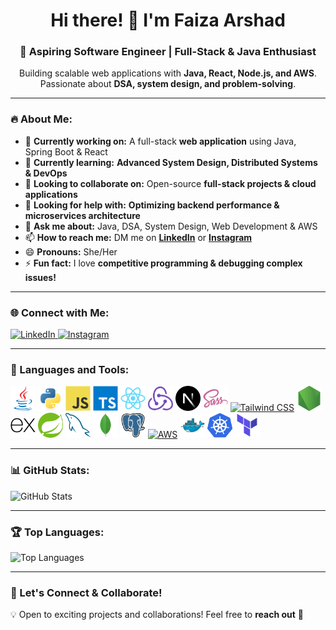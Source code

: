 <!--
**faizaarshad/FaizaArshad** is a ✨ _special_ ✨ repository because its `README.md` (this file) appears on your GitHub profile.
-->

<h1 align="center">Hi there! 👋 I'm Faiza Arshad</h1>
<h3 align="center">🚀 Aspiring Software Engineer | Full-Stack & Java Enthusiast</h3>

<p align="center">
Building scalable web applications with <strong>Java, React, Node.js, and AWS</strong>. Passionate about <strong>DSA, system design, and problem-solving</strong>.
</p>

---

### 🔥 About Me:

- 🔭 **Currently working on:** A full-stack **web application** using Java, Spring Boot & React  
- 🌱 **Currently learning:** **Advanced System Design, Distributed Systems & DevOps**  
- 👯 **Looking to collaborate on:** Open-source **full-stack projects & cloud applications**  
- 🤔 **Looking for help with:** **Optimizing backend performance & microservices architecture**  
- 💬 **Ask me about:** Java, DSA, System Design, Web Development & AWS  
- 📫 **How to reach me:** DM me on **[LinkedIn](https://www.linkedin.com/in/faiza-arshad-22332a277)** or **[Instagram](https://www.instagram.com/fayeztagramm/)**  
- 😄 **Pronouns:** She/Her  
- ⚡ **Fun fact:** I love **competitive programming & debugging complex issues!**  

---

### 🌐 Connect with Me:
<p align="left">
<a href="https://www.linkedin.com/in/faiza-arshad-22332a277" target="_blank">
  <img src="https://img.icons8.com/fluency/48/000000/linkedin.png" alt="LinkedIn" width="40" height="40"/>
</a>
<a href="https://www.instagram.com/fayeztagramm/" target="_blank">
  <img src="https://img.icons8.com/fluency/48/000000/instagram-new.png" alt="Instagram" width="40" height="40"/>
</a>
</p>

---

### 🚀 Languages and Tools:
<p align="left">
  <!-- Programming Languages -->
  <a href="https://www.java.com/" target="_blank"><img src="https://raw.githubusercontent.com/devicons/devicon/master/icons/java/java-original.svg" alt="Java" width="40" height="40"/></a>
  <a href="https://www.python.org/" target="_blank"><img src="https://raw.githubusercontent.com/devicons/devicon/master/icons/python/python-original.svg" alt="Python" width="40" height="40"/></a>
  <a href="https://www.javascript.com/" target="_blank"><img src="https://raw.githubusercontent.com/devicons/devicon/master/icons/javascript/javascript-original.svg" alt="JavaScript" width="40" height="40"/></a>
  <a href="https://www.typescriptlang.org/" target="_blank"><img src="https://raw.githubusercontent.com/devicons/devicon/master/icons/typescript/typescript-original.svg" alt="TypeScript" width="40" height="40"/></a>
  <!-- Frontend -->
  <a href="https://reactjs.org/" target="_blank"><img src="https://raw.githubusercontent.com/devicons/devicon/master/icons/react/react-original.svg" alt="React" width="40" height="40"/></a>
  <a href="https://redux.js.org/" target="_blank"><img src="https://raw.githubusercontent.com/devicons/devicon/master/icons/redux/redux-original.svg" alt="Redux" width="40" height="40"/></a>
  <a href="https://nextjs.org/" target="_blank"><img src="https://raw.githubusercontent.com/devicons/devicon/master/icons/nextjs/nextjs-original.svg" alt="Next.js" width="40" height="40"/></a>
  <a href="https://sass-lang.com/" target="_blank"><img src="https://raw.githubusercontent.com/devicons/devicon/master/icons/sass/sass-original.svg" alt="SASS" width="40" height="40"/></a>
  <a href="https://tailwindcss.com/" target="_blank"><img src="https://img.icons8.com/color/48/000000/tailwind_css.png" alt="Tailwind CSS" width="40" height="40"/></a>
  <!-- Backend -->
  <a href="https://nodejs.org/" target="_blank"><img src="https://raw.githubusercontent.com/devicons/devicon/master/icons/nodejs/nodejs-original.svg" alt="Node.js" width="40" height="40"/></a>
  <a href="https://expressjs.com/" target="_blank"><img src="https://raw.githubusercontent.com/devicons/devicon/master/icons/express/express-original.svg" alt="Express.js" width="40" height="40"/></a>
  <a href="https://spring.io/projects/spring-boot" target="_blank"><img src="https://raw.githubusercontent.com/devicons/devicon/master/icons/spring/spring-original.svg" alt="Spring Boot" width="40" height="40"/></a>
  <!-- Databases -->
  <a href="https://www.mysql.com/" target="_blank"><img src="https://raw.githubusercontent.com/devicons/devicon/master/icons/mysql/mysql-original.svg" alt="MySQL" width="40" height="40"/></a>
  <a href="https://www.mongodb.com/" target="_blank"><img src="https://raw.githubusercontent.com/devicons/devicon/master/icons/mongodb/mongodb-original.svg" alt="MongoDB" width="40" height="40"/></a>
  <a href="https://www.postgresql.org/" target="_blank"><img src="https://raw.githubusercontent.com/devicons/devicon/master/icons/postgresql/postgresql-original.svg" alt="PostgreSQL" width="40" height="40"/></a>
  <!-- Cloud & DevOps -->
  <a href="https://aws.amazon.com/" target="_blank"><img src="https://img.icons8.com/color/48/000000/amazon-web-services.png" alt="AWS" width="40" height="40"/></a>
  <a href="https://www.docker.com/" target="_blank"><img src="https://raw.githubusercontent.com/devicons/devicon/master/icons/docker/docker-original.svg" alt="Docker" width="40" height="40"/></a>
  <a href="https://kubernetes.io/" target="_blank"><img src="https://raw.githubusercontent.com/devicons/devicon/master/icons/kubernetes/kubernetes-plain.svg" alt="Kubernetes" width="40" height="40"/></a>
  <a href="https://www.terraform.io/" target="_blank"><img src="https://raw.githubusercontent.com/devicons/devicon/master/icons/terraform/terraform-original.svg" alt="Terraform" width="40" height="40"/></a>
</p>

---

### 📊 GitHub Stats:
<p align="left">
  <img src="https://github-readme-stats.vercel.app/api?username=faizaarshad&show_icons=true&theme=dark" alt="GitHub Stats">
</p>

---

### 🏆 Top Languages:
<p align="left">
  <img src="https://github-readme-stats.vercel.app/api/top-langs/?username=faizaarshad&layout=compact&theme=dark" alt="Top Languages">
</p>

---

### 🚀 Let's Connect & Collaborate!
💡 Open to exciting projects and collaborations! Feel free to **reach out** 🚀  
